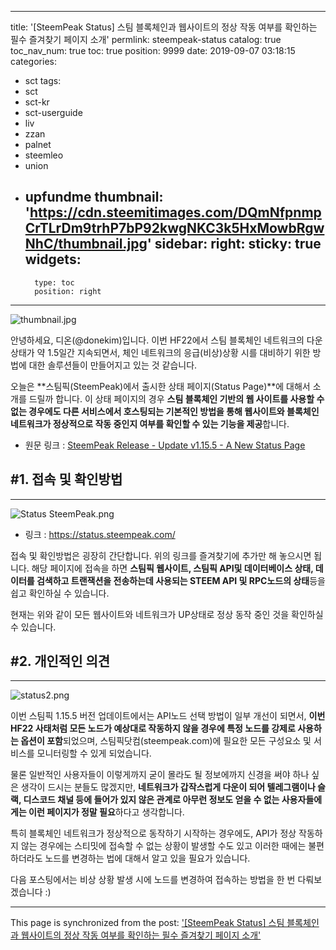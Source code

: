 
---
title: '[SteemPeak Status] 스팀 블록체인과 웹사이트의 정상 작동 여부를 확인하는 필수 즐겨찾기 페이지 소개'
permlink: steempeak-status
catalog: true
toc_nav_num: true
toc: true
position: 9999
date: 2019-09-07 03:18:15
categories:
- sct
tags:
- sct
- sct-kr
- sct-userguide
- liv
- zzan
- palnet
- steemleo
- union
- upfundme
thumbnail: 'https://cdn.steemitimages.com/DQmNfpnmpCrTLrDm9trhP7bP92kwgNKC3k5HxMowbRgwNhC/thumbnail.jpg'
sidebar:
    right:
        sticky: true
widgets:
    -
        type: toc
        position: right
---


![thumbnail.jpg](https://cdn.steemitimages.com/DQmNfpnmpCrTLrDm9trhP7bP92kwgNKC3k5HxMowbRgwNhC/thumbnail.jpg)

안녕하세요, 디온(@donekim)입니다. 이번 HF22에서 스팀 블록체인 네트워크의 다운 상태가 약 1.5일간 지속되면서, 체인 네트워크의 응급(비상)상황 시를 대비하기 위한 방법에 대한 솔루션들이 만들어지고 있는 것 같습니다.

오늘은 **스팀픽(SteemPeak)에서 출시한 상태 페이지(Status Page)**에 대해서 소개를 드릴까 합니다. 이 상태 페이지의 경우 **스팀 블록체인 기반의 웹 사이트를 사용할 수 없는 경우에도 다른 서비스에서 호스팅되는 기본적인 방법을 통해 웹사이트와 블록체인 네트워크가 정상적으로 작동 중인지 여부를 확인할 수 있는 기능을 제공**합니다.


- 원문 링크 : [SteemPeak Release - Update v1.15.5 - A New Status Page](https://steempeak.com/steempeak/@steempeak/steempeak-v1-15-5-a-new-status-page)

## #1. 접속 및 확인방법
---
![Status SteemPeak.png](https://cdn.steemitimages.com/DQmTWVGo7amTchW2Gmwdsz9gEmpxLiExfX6DqNxbqPFRxiQ/Status%20SteemPeak.png)

- 링크 : https://status.steempeak.com/

접속 및 확인방법은 굉장히 간단합니다. 위의 링크를 즐겨찾기에 추가만 해 놓으시면 됩니다. 해당 페이지에 접속을 하면 **스팀픽 웹사이트, 스팀픽 API및 데이터베이스 상태, 데이터를 검색하고 트랜잭션을 전송하는데 사용되는 STEEM API 및 RPC노드의 상태**등을 쉽고 확인하실 수 있습니다.

현재는 위와 같이 모든 웹사이트와 네트워크가 UP상태로 정상 동작 중인 것을 확인하실 수 있습니다. 

## #2. 개인적인 의견
---

![status2.png](https://cdn.steemitimages.com/DQmPYCy9nXf92TRDoS8cT7ia3kfEjZpkPP7edh15q2NmU8B/status2.png)

이번 스팀픽 1.15.5 버전 업데이트에서는 API노드 선택 방법이 일부 개선이 되면서, **이번 HF22 사태처럼 모든 노드가 예상대로 작동하지 않을 경우에 특정 노드를 강제로 사용하는 옵션이 포함**되었으며, 스팀픽닷컴(steempeak.com)에 필요한 모든 구성요소 및 서비스를 모니터링할 수 있게 되었습니다.

물론 일반적인 사용자들이 이렇게까지 굳이 몰라도 될 정보에까지 신경을 써야 하나 싶은 생각이 드시는 분들도 많겠지만, **네트워크가 갑작스럽게 다운이 되어 텔레그램이나 슬랙, 디스코드 채널 등에 들어가 있지 않은 관계로 아무런 정보도 얻을 수 없는 사용자들에게는 이런 페이지가 정말 필요**하다고 생각합니다.

특히 블록체인 네트워크가 정상적으로 동작하기 시작하는 경우에도, API가 정상 작동하지 않는 경우에는 스티밋에 접속할 수 없는 상황이 발생할 수도 있고 이러한 때에는 불편하더라도 노드를 변경하는 법에 대해서 알고 있을 필요가 있습니다. 

다음 포스팅에서는 비상 상황 발생 시에 노드를 변경하여 접속하는 방법을 한 번 다뤄보겠습니다 :)

- - -

This page is synchronized from the post: ['[SteemPeak Status] 스팀 블록체인과 웹사이트의 정상 작동 여부를 확인하는 필수 즐겨찾기 페이지 소개'](https://steemit.com/@donekim/steempeak-status)
